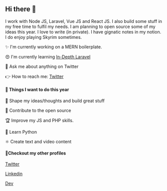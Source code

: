 ## Hi there 👋

I work with Node JS, Laravel, Vue JS and React JS. I also build some stuff in my free time to fulfil my needs. I am planning to open source some of my ideas this year. I love to write (in private). I have gignatic notes in my notion. I do enjoy playing Skyrim sometimes.

✨ I'm currently working on a MERN boilerplate.

😍 I'm currently learning [In-Depth Laravel](http://indepthlaravel.com)

🐤 Ask me about anything on Twitter

👉 How to reach me: [Twitter](https://twitter.com/PankajSanam)

#### 🎯 Things I want to do this year

🎨 Shape my ideas/thoughts and build great stuff

🎉 Contribute to the open source

🏆 Improve my JS and PHP skills.

🐍 Learn Python

⚛ Create text and video content

#### 🤠Checkout my other profiles

[Twitter](https://twitter.com/PankajSanam)

[Linkedin](https://www.linkedin.com/in/pankajsanam)

[Dev](https://dev.to/pankajsanam)
